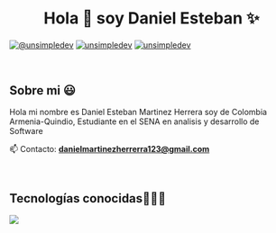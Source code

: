 <h1 align="center">Hola 👋 soy Daniel Esteban ✨ </h1> 

<p align="left">
  <a href="https://www.youtube.com/@RedThz" target="blank"><img align="center" src="https://img.shields.io/badge/YouTube-FF0000?style=for-the-badge&logo=youtube&logoColor=white" alt="@unsimpledev"  /></a>
<a href="https://linkedin.com/in/daniel-esteban-martinez-herrera-063199284/" target="blank"><img align="center" src="https://img.shields.io/badge/LinkedIn-0077B5?style=for-the-badge&logo=linkedin&logoColor=white" alt="unsimpledev"/></a>
<a href="https://www.facebook.com/profile.php?id=100088377152868" target="blank"><img align="center" src="https://img.shields.io/badge/Facebook-1877F2?style=for-the-badge&logo=facebook&logoColor=white" alt="unsimpledev"  /></a>
  </p>
<br>
<h2>Sobre mi 😃</h2>
<!--Intro start-->

<p align="left">
Hola mi nombre es Daniel Esteban Martinez Herrera soy de Colombia Armenia-Quindio, Estudiante en el SENA en analisis y desarrollo de Software

📫 Contacto: **danielmartinezherrerra123@gmail.com**
<!--Intro end-->
  </p>
<br>

<h2 >Tecnologías conocidas👨🏻‍💻</h2>
<!--tech stack icons-->
<p align="left">
  <a href="https://skillicons.dev">
    <img src="https://skillicons.dev/icons?i=css,angular,html,js,nodejs,mysql,react,firebase,git,github,vscode&perline=12" />
  </a>
</p>
<br>
<!-------------------------->
